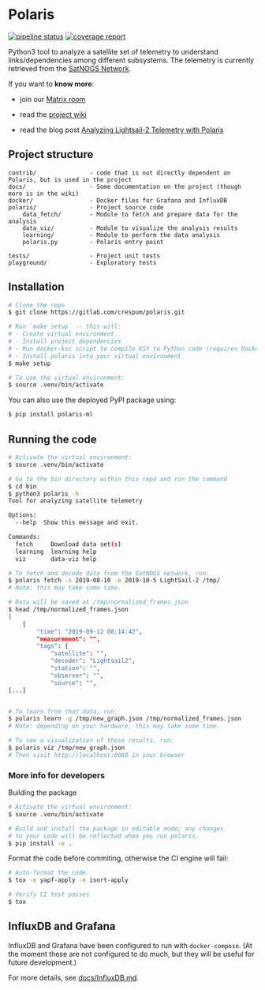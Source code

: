 # Polaris

[![pipeline status](https://gitlab.com/crespum/polaris/badges/master/pipeline.svg)](https://gitlab.com/crespum/polaris/commits/master)
[![coverage report](https://gitlab.com/crespum/polaris/badges/master/coverage.svg)](https://gitlab.com/crespum/polaris/commits/master)

Python3 tool to analyze a satellite set of telemetry to understand links/dependencies among different subsystems. The telemetry is currently retrieved from the [SatNOGS Network](https://network.satnogs.org/).

If you want to **know more**:

- join our [Matrix room](https://riot.im/app/#/room/#polaris:matrix.org)

- read the [project wiki](https://gitlab.com/crespum/polaris/wikis/Home)

- read the blog post [Analyzing Lightsail-2 Telemetry with Polaris](https://blog.crespum.eu/analyzing-lightsail-2-telemetry-with-polaris/)

## Project structure

```
contrib/               - code that is not directly dependent on Polaris, but is used in the project
docs/                  - Some documentation on the project (though more is in the wiki)
docker/                - Docker files for Grafana and InfluxDB
polaris/               - Project source code
    data_fetch/        - Module to fetch and prepare data for the analysis
    data_viz/          - Module to visualize the analysis results
    learning/          - Module to perform the data analysis
    polaris.py         - Polaris entry point

tests/                 - Project unit tests
playground/            - Exploratory tests
```

## Installation

```bash
# Clone the repo
$ git clone https://gitlab.com/crespum/polaris.git

# Run `make setup` -- this will:
# - Create virtual environment
# - Install project dependencies
# - Run docker-ksc script to compile KSY to Python code (requires Docker)
# - Install polaris into your virtual environment
$ make setup

# To use the virtual environment:
$ source .venv/bin/activate
```

You can also use the deployed PyPI package using:

```bash
$ pip install polaris-ml
```

## Running the code
```bash
# Activate the virtual environment:
$ source .venv/bin/activate

# Go to the bin directory within this repo and run the command
$ cd bin
$ python3 polaris -h
Tool for analyzing satellite telemetry

Options:
  --help  Show this message and exit.

Commands:
  fetch     Download data set(s)
  learning  learning help
  viz       data-viz help

# To fetch and decode data from the SatNOGS network, run:
$ polaris fetch -s 2019-08-10 -e 2019-10-5 LightSail-2 /tmp/
# Note: this may take some time.

# Data will be saved at /tmp/normalized_frames.json
$ head /tmp/normalized_frames.json
[
    {
        "time": "2019-09-12 08:14:42",
        "measurement": "",
        "tags": {
            "satellite": "",
            "decoder": "Lightsail2",
            "station": "",
            "observer": "",
            "source": "",
[...]


# To learn from that data, run:
$ polaris learn -g /tmp/new_graph.json /tmp/normalized_frames.json
# Note: depending on your hardware, this may take some time.

# To see a visualization of these results, run:
$ polaris viz /tmp/new_graph.json
# Then visit http://localhost:8080 in your browser
```

### More info for developers

Building the package
```bash
# Activate the virtual environment:
$ source .venv/bin/activate

# Build and install the package in editable mode; any changes
# to your code will be reflected when you run polaris.
$ pip install -e .
```

Format the code before commiting, otherwise the CI engine will fail:
```bash
# Auto-format the code
$ tox -e yapf-apply -e isort-apply

# Verify CI test passes
$ tox
```

## InfluxDB and Grafana

InfluxDB and Grafana have been configured to run with `docker-compose`. (At the moment these are not configured to do much, but they will be useful for future development.)

For more details, see [docs/InfluxDB.md](docs/InfluxDB.md).
